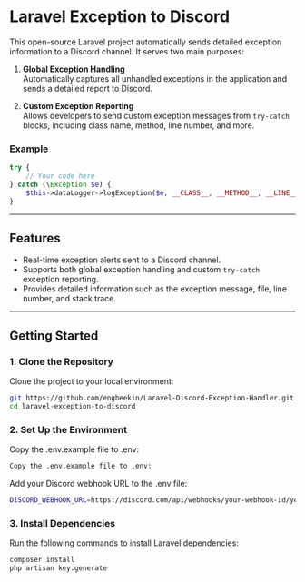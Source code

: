 # Laravel Exception to Discord

This open-source Laravel project automatically sends detailed exception information to a Discord channel. It serves two main purposes:

1. **Global Exception Handling**  
   Automatically captures all unhandled exceptions in the application and sends a detailed report to Discord.

2. **Custom Exception Reporting**  
   Allows developers to send custom exception messages from `try-catch` blocks, including class name, method, line number, and more.

### Example 
```php
try {
    // Your code here
} catch (\Exception $e) {
    $this->dataLogger->logException($e, __CLASS__, __METHOD__, __LINE__);
}
```

---

## Features

- Real-time exception alerts sent to a Discord channel.
- Supports both global exception handling and custom `try-catch` exception reporting.
- Provides detailed information such as the exception message, file, line number, and stack trace.

---

## Getting Started

### 1. Clone the Repository

Clone the project to your local environment:

```bash
git https://github.com/engbeekin/Laravel-Discord-Exception-Handler.git
cd laravel-exception-to-discord
```
### 2. Set Up the Environment
Copy the .env.example file to .env:
```bash
Copy the .env.example file to .env:
```
Add your Discord webhook URL to the .env file:
```bash
DISCORD_WEBHOOK_URL=https://discord.com/api/webhooks/your-webhook-id/your-webhook-token
```
### 3. Install Dependencies
Run the following commands to install Laravel dependencies:

```bash
composer install
php artisan key:generate
```